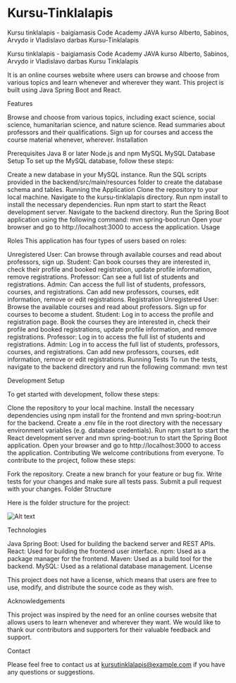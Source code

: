 # Kursu-Tinklalapis
Kursu tinklalapis - baigiamasis Code Academy JAVA kurso Alberto, Sabinos, Arvydo ir Vladislavo darbas
Kursu-Tinklalapis

Kursu tinklalapis - baigiamasis Code Academy JAVA kurso Alberto, Sabinos, Arvydo ir Vladislavo darbas Kursu Tinklalapis

It is an online courses website where users can browse and choose from various topics and learn whenever and wherever they want. This project is built using Java Spring Boot and React.

Features

Browse and choose from various topics, including exact science, social science, humanitarian science, and nature science.
Read summaries about professors and their qualifications.
Sign up for courses and access the course material whenever, wherever.
Installation

Prerequisites
Java 8 or later
Node.js and npm
MySQL
MySQL Database Setup
To set up the MySQL database, follow these steps:

Create a new database in your MySQL instance.
Run the SQL scripts provided in the backend/src/main/resources folder to create the database schema and tables.
Running the Application
Clone the repository to your local machine.
Navigate to the kursu-tinklalapis directory.
Run npm install to install the necessary dependencies.
Run npm start to start the React development server.
Navigate to the backend directory.
Run the Spring Boot application using the following command: mvn spring-boot:run
Open your browser and go to http://localhost:3000 to access the application.
Usage

Roles
This application has four types of users based on roles:

Unregistered User: Can browse through available courses and read about professors, sign up.
Student: Can book courses they are interested in, check their profile and booked registration, update profile information, remove registrations.
Professor: Can see a full list of students and registrations.
Admin: Can access the full list of students, professors, courses, and registrations. Can add new professors, courses, edit information, remove or edit registrations.
Registration
Unregistered User: Browse the available courses and read about professors. Sign up for courses to become a student.
Student: Log in to access the profile and registration page. Book the courses they are interested in, check their profile and booked registrations, update profile information, and remove registrations.
Professor: Log in to access the full list of students and registrations.
Admin: Log in to access the full list of students, professors, courses, and registrations. Can add new professors, courses, edit information, remove or edit registrations.
Running Tests
To run the tests, navigate to the backend directory and run the following command: mvn test

Development
Setup

To get started with development, follow these steps:

Clone the repository to your local machine.
Install the necessary dependencies using npm install for the frontend and mvn spring-boot:run for the backend.
Create a .env file in the root directory with the necessary environment variables (e.g. database credentials).
Run npm start to start the React development server and mvn spring-boot:run to start the Spring Boot application.
Open your browser and go to http://localhost:3000 to access the application.
Contributing
We welcome contributions from everyone. To contribute to the project, follow these steps:

Fork the repository.
Create a new branch for your feature or bug fix.
Write tests for your changes and make sure all tests pass.
Submit a pull request with your changes.
Folder Structure

Here is the folder structure for the project:

![Alt text](../../Screen%20Shot%202023-04-15%20at%202.33.46%20PM.png)

Technologies

Java Spring Boot: Used for building the backend server and REST APIs.
React: Used for building the frontend user interface.
npm: Used as a package manager for the frontend.
Maven: Used as a build tool for the backend.
MySQL: Used as a relational database management.
License

This project does not have a license, which means that users are free to use, modify, and distribute the source code as they wish.

Acknowledgements

This project was inspired by the need for an online courses website that allows users to learn whenever and wherever they want. We would like to thank our contributors and supporters for their valuable feedback and support.

Contact

Please feel free to contact us at kursutinklalapis@example.com if you have any questions or suggestions.